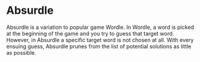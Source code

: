 # Absurdle

Absurdle is a variation to popular game Wordle. In Wordle, a word is picked at the beginning of the game and you try to guess that target word. However, in Absurdle a specific target word is not chosen at all. With every ensuing guess, Absurdle prunes from the list of potential solutions as little as possible.
